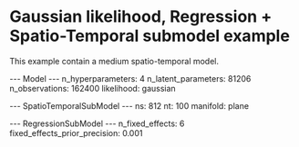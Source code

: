 # Gaussian likelihood, Regression + Spatio-Temporal submodel example

This example contain a medium spatio-temporal model.

--- Model ---
    n_hyperparameters: 4
    n_latent_parameters: 81206
    n_observations: 162400
    likelihood: gaussian

--- SpatioTemporalSubModel ---
    ns: 812
    nt: 100
    manifold: plane
    
--- RegressionSubModel ---
    n_fixed_effects: 6
    fixed_effects_prior_precision: 0.001

